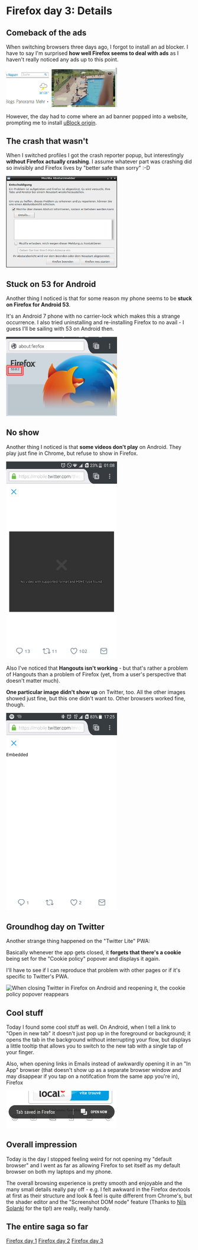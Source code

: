 <!-- Firefox day 3: Details -->

# Firefox day 3: Details

## Comeback of the ads

When switching browsers three days ago, I forgot to install an ad blocker.
I have to say I'm surprised **how well Firefox seems to deal with ads** as I haven't really noticed any ads up to this point.

<img src="../images/post-images/firefox/firefox-day3-2.png" alt="An ad pops over tagesanzeiger.ch, obstructing a sizable portion of the viewport" width="300">

However, the day had to come where an ad banner popped into a website, prompting me to install [uBlock origin](https://addons.mozilla.org/en/firefox/addon/ublock-origin/?src=hp-dl-featured).

## The crash that wasn't

When I switched profiles I got the crash reporter popup, but interestingly **without Firefox actually crashing**.
I assume whatever part was crashing did so invisibly and Firefox lives by "better safe than sorry" :-D

<img src="../images/post-images/firefox/firefox-day3-1.png" alt="The firefox crash reporter window showed up... without an actual crash" width="300">

## Stuck on 53 for Android

Another thing I noticed is that for some reason my phone seems to be **stuck on Firefox for Android 53**.

It's an Android 7 phone with no carrier-lock which makes this a strange occurrence. I also tried uninstalling and re-installing Firefox to no avail - I guess I'll be sailing with 53 on Android then.

<img src="../images/post-images/firefox/firefox-day3-3.png" alt="Firefox on Android shows 53.0.2 as the version number, instead of the expected 54" width="300">

## No show

Another thing I noticed is that **some videos don't play** on Android. They play just fine in Chrome, but refuse to show in Firefox.

<img src="../images/post-images/firefox/firefox-day3-4.png" alt="Twitter video with a message 'No video with a supported format and MIME type found' instead of the actual video" width="300">

Also I've noticed that **Hangouts isn't working** - but that's rather a problem of Hangouts than a problem of Firefox (yet, from a user's perspective that doesn't matter much).

**One particular image didn't show up** on Twitter, too.
All the other images showed just fine, but this one didn't want to. Other browsers worked fine, though.

<img src="../images/post-images/firefox/firefox-day3-5.jpg" alt="Twitter showing the word 'Embedded' instead of an image" width="300">

## Groundhog day on Twitter

Another strange thing happened on the "Twitter Lite" PWA:

Basically whenever the app gets closed, it **forgets that there's a cookie** being set for the "Cookie policy" popover and displays it again.

I'll have to see if I can reproduce that problem with other pages or if it's specific to Twitter's PWA.

<img src="../images/post-images/firefox/firefox-day3.gif" alt="When closing Twitter in Firefox on Android and reopening it, the cookie policy popover reappears" width="300">

## Cool stuff

Today I found some cool stuff as well.
On Android, when I tell a link to "Open in new tab" it doesn't just pop up in the foreground or background; it opens the tab in the background without interrupting your flow, but displays a little tooltip that allows you to switch to the new tab with a single tap of your finger.

Also, when opening links in Emails instead of awkwardly opening it in an "In App" browser (that doesn't show up as a separate browser window and may disappear if you tap on a notifcation from the same app you're in), Firefox 

<img src="../images/post-images/firefox/firefox-day3-6.jpg" alt="A link that was copied from an email shows a tooltip at the bottom of the screen saying 'Tab saved in Firefox'. It's accompanied by a button to 'Open now'" width="300">

## Overall impression

Today is the day I stopped feeling weird for not opening my "default browser" and I went as far as allowing Firefox to set itself as my default browser on both my laptops and my phone.

The overall browsing experience is pretty smooth and enjoyable and the many small details really pay off - e.g. I felt awkward in the Firefox devtools at first as their structure and look &amp; feel is quite different from Chrome's, but the shader editor and the "Screenshot DOM node" feature (Thanks to [Nils Solanki](https://twitter.com/nilssolanki/status/875734436226097153) for the tip!) are really, really handy.

## The entire saga so far

[Firefox day 1](2017-06-14-my-firefox-month-day-1)
[Firefox day 2](2017-06-15-firefox-day-2-first-few-cracks)
[Firefox day 3](2017-06-16-firefox-day-3-details)